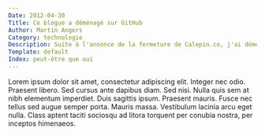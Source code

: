```yaml
---
Date: 2012-04-30
Title: Ce blogue a déménagé sur GitHub
Author: Martin Angers
Category: technologie
Description: Suite à l'annonce de la fermeture de Calepin.co, j'ai déménagé ce blogue sur http://hypermegatop.github.com. Veuillez mettre à jour vos favoris!
Template: default
Index: peut-être que oui
---
```


Lorem ipsum dolor sit amet, consectetur adipiscing elit. Integer nec odio. Praesent libero. Sed cursus ante dapibus diam. Sed nisi. Nulla quis sem at nibh elementum imperdiet. Duis sagittis ipsum. Praesent mauris. Fusce nec tellus sed augue semper porta. Mauris massa. Vestibulum lacinia arcu eget nulla. Class aptent taciti sociosqu ad litora torquent per conubia nostra, per inceptos himenaeos. 
